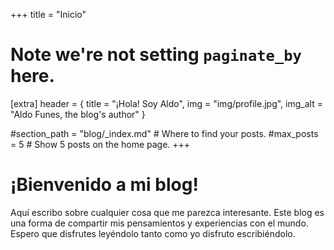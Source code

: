 +++
title = "Inicio"
# Note we're not setting `paginate_by` here.

[extra]
header = { title = "¡Hola! Soy Aldo", img = "img/profile.jpg", img_alt = "Aldo Funes, the blog's author" }

#section_path = "blog/_index.md"  # Where to find your posts.
#max_posts = 5  # Show 5 posts on the home page.
+++

# ¡Bienvenido a mi blog!

Aquí escribo sobre cualquier cosa que me parezca interesante. Este blog es una forma de compartir mis pensamientos y experiencias con el
mundo. Espero que disfrutes leyéndolo tanto como yo disfruto escribiéndolo.
